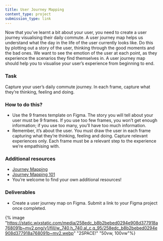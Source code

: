 ```yaml
---
title: User Journey Mapping
content_type: project
submission_type: link
---
```


Now that you’ve learnt a bit about your user, you need to create a user journey visualising their daily commute. A user journey map helps us understand what the day in the life of the user currently looks like. Do this by plotting out a story of the user, thinking through the good moments and the bad ones. We want to see the emotion of the user at each point, as they experience the scenarios they find themselves in. A user journey map should help you to visualise your user’s experience from beginning to end.

### Task

Capture your user’s daily commute journey. In each frame, capture what they’re thinking, feeling and doing.

### How to do this?

- Use the 9 frames template on Figma. The story you will tell about your user must be 9 frames. If you use too few frames, you won’t get enough information; if you use too many, you’ll have too much information.
- Remember, it’s about the user. You must draw the user in each frame capturing what they’re thinking, feeling and doing. Capture relevant experiences only. Each frame must be a relevant step to the experience we’re empathising with.

### Additional resources

- [Journey Mapping](https://www.designkit.org/methods/journey-map)
- [Journey Mapping 101](https://www.nngroup.com/articles/journey-mapping-101/)
- You’re welcome to find your own additional resources!

### Deliverables

- Create a user journey map on Figma. Submit a link to your Figma project once completed.

{% image "https://static.wixstatic.com/media/258edc_b8b2bebed0294e908d377918a768091b~mv2.png/v1/fill/w_740,h_740,al_c,q_95/258edc_b8b2bebed0294e908d377918a768091b~mv2.webp" "2SPACE!" "50vw, 100vw"%}
